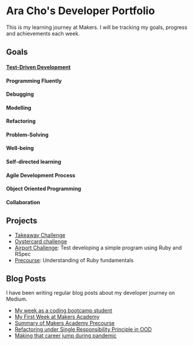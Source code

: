 # Ara Cho's Developer Portfolio

This is my learning journey at Makers. I will be tracking my goals, progress and achievements each week. 

## Goals
#### [Test-Driven Development](https://github.com/Aracho1/Portfolio/tree/main/testing)
#### Programming Fluently
#### Debugging
#### Modelling
#### Refactoring
#### Problem-Solving
#### Well-being
#### Self-directed learning
#### Agile Development Process
#### Object Oriented Programming
#### Collaboration

## Projects
- [Takeaway Challenge](https://github.com/Aracho1/takeaway-challenge)
- [Oystercard challenge](https://github.com/Aracho1/oyster_card_5)
- [Airport Challenge](https://github.com/Aracho1/airport_challenge): Test developing a simple program using Ruby and RSpec
- [Precourse](https://github.com/Aracho1/mastery-quizzes): Understanding of Ruby fundamentals

## Blog Posts
I have been writing regular blog posts about my developer journey on Medium.
- [My week as a coding bootcamp student](https://hello-ara.medium.com/my-week-as-a-coding-bootcamp-student-5f0fc73b733c?source=your_stories_page-------------------------------------)
- [My First Week at Makers Academy](https://hello-ara.medium.com/my-first-week-at-makers-academy-584eadbc1a21)
- [Summary of Makers Academy Precourse](https://hello-ara.medium.com/summary-of-makers-academy-precourse-6f65e2577335?source=your_stories_page-------------------------------------)
- [Refactoring under Single Responsibility Principle in OOD](https://hello-ara.medium.com/refactoring-under-single-responsibility-principle-in-oop-240ebb107a82?source=your_stories_page-------------------------------------)
- [Making that career jump during pandemic](https://hello-ara.medium.com/making-that-career-jump-during-the-pandemic-777a244a981b?source=your_stories_page-------------------------------------)
